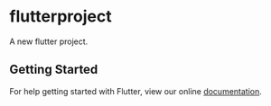 # flutterproject

A new flutter project.

## Getting Started

For help getting started with Flutter, view our online
[documentation](http://flutter.io/).
